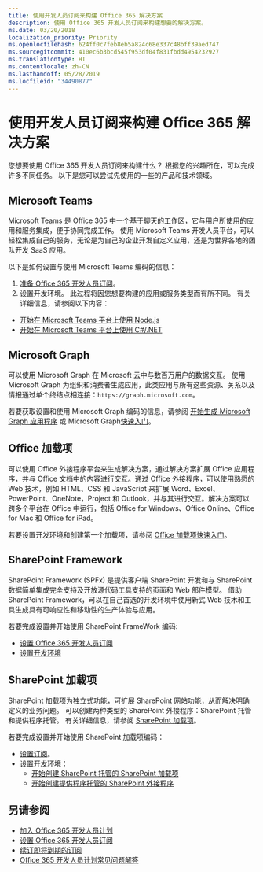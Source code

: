 ```yaml
---
title: 使用开发人员订阅来构建 Office 365 解决方案
description: 使用 Office 365 开发人员订阅来构建想要的解决方案。
ms.date: 03/20/2018
localization_priority: Priority
ms.openlocfilehash: 624ff0c7feb8eb5a824c68e337c48bff39aed747
ms.sourcegitcommit: 410ec6b3bcd545f953df04f831fbdd4954232927
ms.translationtype: HT
ms.contentlocale: zh-CN
ms.lasthandoff: 05/28/2019
ms.locfileid: "34490877"
---
```

# <a name="use-your-developer-subscription-to-build-office-365-solutions"></a>使用开发人员订阅来构建 Office 365 解决方案

您想要使用 Office 365 开发人员订阅来构建什么？ 根据您的兴趣所在，可以完成许多不同任务。 以下是您可以尝试先使用的一些的产品和技术领域。

## <a name="microsoft-teams"></a>Microsoft Teams

Microsoft Teams 是 Office 365 中一个基于聊天的工作区，它与用户所使用的应用和服务集成，便于协同完成工作。 使用 Microsoft Teams 开发人员平台，可以轻松集成自己的服务，无论是为自己的企业开发自定义应用，还是为世界各地的团队开发 SaaS 应用。

以下是如何设置与使用 Microsoft Teams 编码的信息：

1. [准备 Office 365 开发人员订阅](https://docs.microsoft.com/microsoftteams/platform/get-started/get-started-tenant)。
2. 设置开发环境。 此过程将因您想要构建的应用或服务类型而有所不同。 有关详细信息，请参阅以下内容：

  - [开始在 Microsoft Teams 平台上使用 Node.js ](https://docs.microsoft.com/microsoftteams/platform/get-started/get-started-nodejs-app-studio)
  - [开始在 Microsoft Teams 平台上使用 C#/.NET ](https://docs.microsoft.com/zh-CN/microsoftteams/platform/get-started/get-started-dotnet-app-studio)

## <a name="microsoft-graph"></a>Microsoft Graph

可以使用 Microsoft Graph 在 Microsoft 云中与数百万用户的数据交互。 使用 Microsoft Graph 为组织和消费者生成应用，此类应用与所有这些资源、关系以及情报通过单个终结点相连接：`https://graph.microsoft.com`。

若要获取设置和使用 Microsoft Graph 编码的信息，请参阅 [开始生成 Microsoft Graph 应用程序](https://developer.microsoft.com/zh-CN/graph/get-started) 或 Microsoft Graph[快速入门](https://developer.microsoft.com/zh-CN/graph/quick-start)。

## <a name="office-add-ins"></a>Office 加载项

可以使用 Office 外接程序平台来生成解决方案，通过解决方案扩展 Office 应用程序，并与 Office 文档中的内容进行交互。通过 Office 外接程序，可以使用熟悉的 Web 技术，例如 HTML、CSS 和 JavaScript 来扩展 Word、Excel、PowerPoint、OneNote，Project 和 Outlook，并与其进行交互。解决方案可以跨多个平台在 Office 中运行，包括 Office for Windows、Office Online、Office for Mac 和 Office for iPad。

若要设置开发环境和创建第一个加载项，请参阅 [Office 加载项快速入门](https://docs.microsoft.com/office/dev/add-ins/)。

## <a name="sharepoint-framework"></a>SharePoint Framework

SharePoint Framework (SPFx) 是提供客户端 SharePoint 开发和与 SharePoint 数据简单集成完全支持及开放源代码工具支持的页面和 Web 部件模型。 借助 SharePoint Framework，可以在自己首选的开发环境中使用新式 Web 技术和工具生成具有可响应性和移动性的生产体验与应用。

若要完成设置并开始使用 SharePoint FrameWork 编码:

- [设置 Office 365 开发人员订阅](https://docs.microsoft.com/sharepoint/dev/spfx/set-up-your-developer-tenant)
- [设置开发环境](https://docs.microsoft.com/sharepoint/dev/spfx/set-up-your-development-environment)

## <a name="sharepoint-add-ins"></a>SharePoint 加载项 

SharePoint 加载项为独立式功能，可扩展 SharePoint 网站功能，从而解决明确定义的业务问题。 可以创建两种类型的 SharePoint 外接程序：SharePoint 托管和提供程序托管。 有关详细信息，请参阅 [SharePoint 加载项](https://docs.microsoft.com/sharepoint/dev/sp-add-ins/sharepoint-add-ins)。

若要完成设置并开始使用 SharePoint 加载项编码：

- [设置订阅](https://docs.microsoft.com/sharepoint/dev/spfx/set-up-your-developer-tenant)。  
- 设置开发环境： 
  - [开始创建 SharePoint 托管的 SharePoint 加载项](https://docs.microsoft.com/sharepoint/dev/sp-add-ins/get-started-creating-sharepoint-hosted-sharepoint-add-ins)  
  - [开始创建提供程序托管的 SharePoint 外接程序](https://docs.microsoft.com/sharepoint/dev/sp-add-ins/get-started-creating-provider-hosted-sharepoint-add-ins)  

## <a name="see-also"></a>另请参阅

- [加入 Office 365 开发人员计划](office-365-developer-program.md)
- [设置 Office 365 开发人员订阅](office-365-developer-program-get-started.md) 
- [续订即将到期的订阅](subscription-expiration-and-renewal.md)
- [Office 365 开发人员计划常见问题解答](office-365-developer-program-faq.md) 
